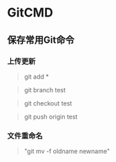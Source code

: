 # GitCMD
## 保存常用Git命令

### 上传更新

>git add *

>git branch test

>git checkout test

>git push origin test

### 文件重命名

>"git mv -f oldname newname" 
